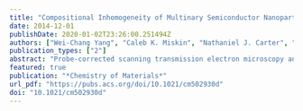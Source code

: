 ```yaml
---
title: "Compositional Inhomogeneity of Multinary Semiconductor Nanoparticles: A Case Study of Cu$_{2}$ZnSnS$_{4}$"
date: 2014-12-01
publishDate: 2020-01-02T23:26:00.251494Z
authors: ["Wei-Chang Yang", "Caleb K. Miskin", "Nathaniel J. Carter", "Rakesh Agrawal", "Eric A. Stach"]
publication_types: ["2"]
abstract: "Probe-corrected scanning transmission electron microscopy and energy-dispersive X-ray spectroscopy were used to characterize the inter- and intraparticle compositional inhomogeneity of multinary Cu<sub>2</sub>ZnSnS<sub>4</sub> (CZTS) nanoparticles. CZTS nanoparticles were prepared following three distinct synthesis protocols described in the literature. Strong ﬂuctuations in composition were observed for Cu and Zn in individual nanoparticles, independent of the synthesis method. Certain particles have regions that have compositions close to that of Cu<sub>2</sub>SnS<sub>3</sub>, as well as, in the extreme case, the presence of nearly pure ZnS species. This is an observation that has not been reported in prior studies of these systems and underscores the need to both more carefully study the polydispersity of multinary semiconductor nanoparticles (MSNs) and to improve synthetic protocols and characterization of MSNs. Notably&mdash;despite the observation of compositional ﬂuctuations in individual nanoparticles&mdash;reactive sintering in Se vapor was shown to reduce the nanoscale compositional ﬂuctuations in the resulting sintered grains, facilitating the use of these heterogeneous particles in optoelectronic devices."
featured: true
publication: "*Chemistry of Materials*"
url_pdf: "https://pubs.acs.org/doi/10.1021/cm502930d"
doi: "10.1021/cm502930d"
---
```

